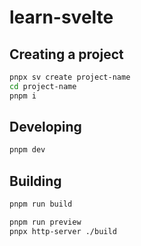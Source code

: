 # learn-svelte

## Creating a project

```sh
pnpx sv create project-name
cd project-name
pnpm i
```

## Developing

```sh
pnpm dev
```

## Building

```sh
pnpm run build
```

```sh
pnpm run preview
pnpx http-server ./build
```
